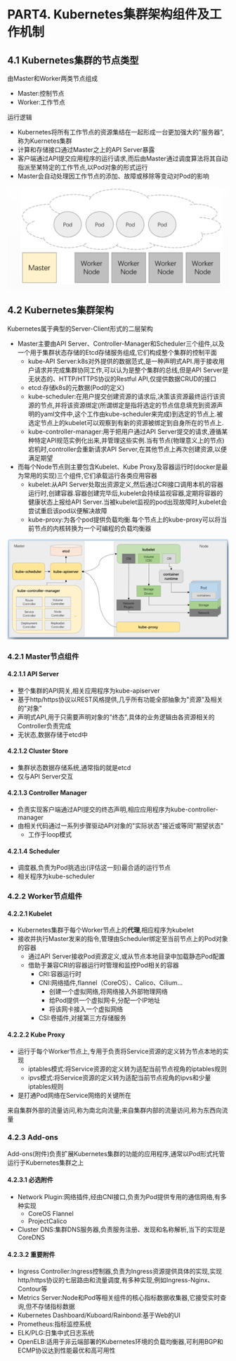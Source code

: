 # PART4. Kubernetes集群架构组件及工作机制

## 4.1 Kubernetes集群的节点类型

由Master和Worker两类节点组成

- Master:控制节点
- Worker:工作节点

运行逻辑

- Kubernetes将所有工作节点的资源集结在一起形成一台更加强大的"服务器",称为Kuernetes集群
- 计算和存储接口通过Master之上的API Server暴露
- 客户端通过API提交应用程序的运行请求,而后由Master通过调度算法将其自动指派至某特定的工作节点,以Pod对象的形式运行
- Master会自动处理因工作节点的添加、故障或移除等变动对Pod的影响

![Kubernetes集群的节点类型](./img/PART4/Kubernetes集群的节点类型.png)

## 4.2 Kubernetes集群架构

Kubernetes属于典型的Server-Client形式的二层架构

- Master主要由API Server、Controller-Manager和Scheduler三个组件,以及一个用于集群状态存储的Etcd存储服务组成,它们构成整个集群的控制平面
	- kube-API Server:k8s对外提供的数据范式,是一种声明式API.用于接收用户请求并完成集群协同工作,可以认为是整个集群的总线,但是API Server是无状态的、HTTP/HTTPS协议的Restful API,仅提供数据CRUD的接口
	- etcd:存储k8s的元数据(Pod的定义)
	- kube-scheduler:在用户提交创建资源的请求后,决策该资源最终运行该资源的节点,并将该资源绑定(所谓绑定是指将选定的节点信息填充到资源声明的yaml文件中,这个工作由kube-scheduler来完成)到选定的节点上.被选定节点上的kubelet可以观察到有新的资源被绑定到自身所在的节点上.
	- kube-controller-manager:用于把用户通过API Server提交的请求,遵循某种特定API规范实例化出来,并管理这些实例.当有节点(物理意义上的节点)宕机时,controller会重新请求API Server,在其他节点上再次创建资源,以便满足期望
- 而每个Node节点则主要包含Kubelet、Kube Proxy及容器运行时(docker是最为常用的实现)三个组件,它们承载运行各类应用容器
	- kubelet:从API Server处取出资源定义,然后通过CRI接口调用本机的容器运行时,创建容器.容器创建完毕后,kubelet会持续监视容器,定期将容器的健康状态上报给API Server.当被kubelet监视的pod出现故障时,kubelet会尝试重启该pod以便解决故障
	- kube-proxy:为各个pod提供负载均衡.每个节点上的kube-proxy可以将当前节点的内核转换为一个可编程的负载均衡器

![Kubernetes集群架构.png](./img/PART4/Kubernetes集群架构.png)

### 4.2.1 Master节点组件

#### 4.2.1.1 API Server

- 整个集群的API网关,相关应用程序为kube-apiserver
- 基于http/https协议以REST风格提供,几乎所有功能全部抽象为"资源"及相关的"对象"
- 声明式API,用于只需要声明对象的"终态",具体的业务逻辑由各资源相关的Controller负责完成
- 无状态,数据存储于etcd中

#### 4.2.1.2 Cluster Store

- 集群状态数据存储系统,通常指的就是etcd
- 仅与API Server交互

#### 4.2.1.3 Controller Manager

- 负责实现客户端通过API提交的终态声明,相应应用程序为kube-controller-manager
- 由相关代码通过一系列步骤驱动API对象的"实际状态"接近或等同"期望状态"
	- 工作于loop模式

#### 4.2.1.4 Scheduler

- 调度器,负责为Pod挑选出(评估这一刻)最合适的运行节点
- 相关程序为kube-scheduler

### 4.2.2 Worker节点组件

#### 4.2.2.1 Kubelet

- Kubernetes集群于每个Worker节点上的**代理**,相应程序为kubelet
- 接收并执行Master发来的指令,管理由Scheduler绑定至当前节点上的Pod对象的容器
	- 通过API Server接收Pod资源定义,或从节点本地目录中加载静态Pod配置
	- 借助于兼容CRI的容器运行时管理和监控Pod相关的容器
		- CRI:容器运行时
		- CNI:网络插件,flannel（CoreOS）、Calico、Cilium...
			- 创建一个虚拟网络,将网络接入外部物理网络
			- 给Pod提供一个虚拟网卡,分配一个IP地址
			- 将该网卡接入一个虚拟网络
		- CSI:卷插件,对接第三方存储服务

#### 4.2.2.2 Kube Proxy

- 运行于每个Worker节点上,专用于负责将Service资源的定义转为节点本地的实现
	- iptables模式:将Service资源的定义转为适配当前节点视角的iptables规则
	- ipvs模式:将Service资源的定义转为适配当前节点视角的ipvs和少量iptables规则
- 是打通Pod网络在Service网络的关键所在

来自集群外部的流量访问,称为南北向流量;来自集群内部的流量访问,称为东西向流量

### 4.2.3 Add-ons

Add-ons(附件)负责扩展Kubernetes集群的功能的应用程序,通常以Pod形式托管运行于Kubernetes集群之上

#### 4.2.3.1 必选附件

- Network Plugin:网络插件,经由CNI接口,负责为Pod提供专用的通信网络,有多种实现
	- CoreOS Flannel
	- ProjectCalico
- Cluster DNS:集群DNS服务器,负责服务注册、发现和名称解析,当下的实现是CoreDNS

#### 4.2.3.2 重要附件

- Ingress Controller:Ingress控制器,负责为Ingress资源提供具体的实现,实现http/https协议的七层路由和流量调度,有多种实现,例如Ingress-Nginx、Contour等
- Metrics Server:Node和Pod等相关组件的核心指标数据收集器,它接受实时查询,但不存储指标数据
- Kubernetes Dashboard/Kuboard/Rainbond:基于Web的UI
- Prometheus:指标监控系统
- ELK/PLG:日集中式日志系统
- OpenELB:适用于非云端部署的Kubernetes环境的负载均衡器,可利用BGP和ECMP协议达到性能最优和高可用性